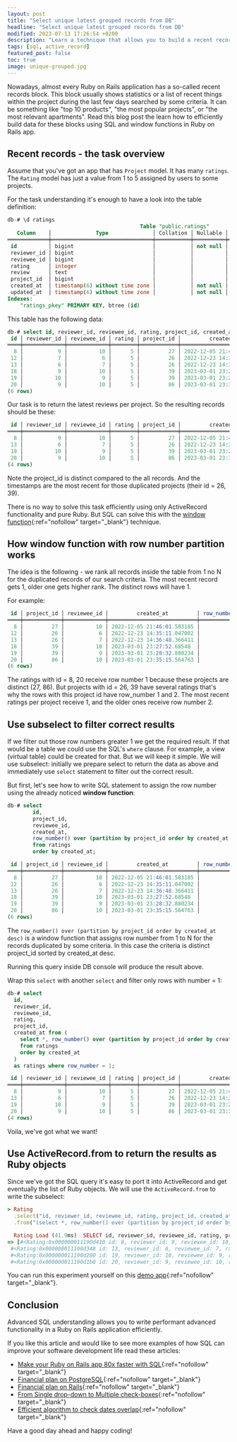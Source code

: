 ```yaml
---
layout: post
title: "Select unique latest grouped records from DB"
headline: "Select unique latest grouped records from DB"
modified: 2023-07-13 17:26:54 +0200
description: "Learn a technique that allows you to build a recent records block in a Ruby on Rails application."
tags: [sql, active_record]
featured_post: false
toc: true
image: unique-grouped.jpg
---
```


Nowadays, almost every Ruby on Rails application has a so-called recent records block.
This block usually shows statistics or a list of recent things within the project during the last few days searched by some criteria.
It can be something like "top 10 products", "the most popular projects", or "the most relevant apartments". Read this blog post the learn how to efficiently build data for these blocks using SQL and window functions in Ruby on Rails app.

## Recent records - the task overview

Assume that you've got an app that has `Project` model. It has many `ratings`. The `Rating` model has just a value from 1 to 5 assigned by users to some projects.

For the task understanding it's enough to have a look into the table definition:

```sql
db-# \d ratings
                                          Table "public.ratings"
   Column    │              Type              │ Collation │ Nullable │               Default
═════════════╪════════════════════════════════╪═══════════╪══════════╪═════════════════════════════════════
 id          │ bigint                         │           │ not null │ nextval('ratings_id_seq'::regclass)
 reviewer_id │ bigint                         │           │          │
 reviewee_id │ bigint                         │           │          │
 rating      │ integer                        │           │          │
 review      │ text                           │           │          │
 project_id  │ bigint                         │           │          │
 created_at  │ timestamp(6) without time zone │           │ not null │
 updated_at  │ timestamp(6) without time zone │           │ not null │
Indexes:
    "ratings_pkey" PRIMARY KEY, btree (id)
```

This table has the following data:

```sql
db-# select id, reviewer_id, reviewee_id, rating, project_id, created_at from ratings;
 id │ reviewer_id │ reviewee_id │ rating │ project_id │         created_at
════╪═════════════╪═════════════╪════════╪════════════╪════════════════════════════
  8 │           9 │          10 │      5 │         27 │ 2022-12-05 21:46:01.583185
 12 │           7 │           6 │      5 │         26 │ 2022-12-23 14:35:11.047002
 13 │           6 │           7 │      5 │         26 │ 2022-12-23 14:36:48.366411
 18 │           9 │          10 │      5 │         39 │ 2023-03-01 23:27:52.68548
 19 │          10 │           9 │      5 │         39 │ 2023-03-01 23:28:32.880234
 20 │           9 │          10 │      5 │         86 │ 2023-03-01 23:35:15.564763
(6 rows)
```

Our task is to return the latest reviews per project. So the resulting records should be these:

```sql
 id │ reviewer_id │ reviewee_id │ rating │ project_id │         created_at
════╪═════════════╪═════════════╪════════╪════════════╪════════════════════════════
  8 │           9 │          10 │      5 │         27 │ 2022-12-05 21:46:01.583185
 13 │           6 │           7 │      5 │         26 │ 2022-12-23 14:36:48.366411
 19 │          10 │           9 │      5 │         39 │ 2023-03-01 23:28:32.880234
 20 │           9 │          10 │      5 │         86 │ 2023-03-01 23:35:15.564763
(4 rows)
```

Note the project_id is distinct compared to the all records. And the timestamps are the most recent for those duplicated projects (their id = 26, 39).

There is no way to solve this task efficiently using only ActiveRecord functionality and pure Ruby. But SQL can solve this with the [window function](https://www.postgresql.org/docs/current/tutorial-window.html){:ref="nofollow" target="_blank"} technique.

## How window function with row number partition works

The idea is the following - we rank all records inside the table from 1 no N for the duplicated records of our search criteria. The most recent record gets 1, older one gets higher rank. The distinct rows will have 1.

For example:

```sql
 id │ project_id │ reviewee_id │         created_at         │ row_number
════╪════════════╪═════════════╪════════════════════════════╪════════════
  8 │         27 │          10 │ 2022-12-05 21:46:01.583185 │          1
 12 │         26 │           6 │ 2022-12-23 14:35:11.047002 │          2
 13 │         26 │           7 │ 2022-12-23 14:36:48.366411 │          1
 18 │         39 │          10 │ 2023-03-01 23:27:52.68548  │          2
 19 │         39 │           9 │ 2023-03-01 23:28:32.880234 │          1
 20 │         86 │          10 │ 2023-03-01 23:35:15.564763 │          1
(6 rows)
```

The ratings with id = 8, 20 receive row number 1 because these projects are distinct (27, 86). But projects with id = 26, 39 have several ratings that's why the rows with this project id have row_number 1 and 2. The most recent ratings per project receive 1, and the older ones receive row number 2.

## Use subselect to filter correct results

If we filter out those row numbers greater 1 we get the required result. If that would be a table we could use the SQL's `where` clause. For example, a view (virtual table) could be created for that. But we will keep it simple. We will use subselect: initially we prepare select to return the data as above and immediately use `select` statement to filter out the correct result.

But first, let's see how to write SQL statement to assign the row number using the already noticed **window function**:

```sql
db-# select
        id,
        project_id,
        reviewee_id,
        created_at,
        row_number() over (partition by project_id order by created_at desc)
        from ratings
        order by created_at;

 id │ project_id │ reviewee_id │         created_at         │ row_number
════╪════════════╪═════════════╪════════════════════════════╪════════════
  8 │         27 │          10 │ 2022-12-05 21:46:01.583185 │          1
 12 │         26 │           6 │ 2022-12-23 14:35:11.047002 │          2
 13 │         26 │           7 │ 2022-12-23 14:36:48.366411 │          1
 18 │         39 │          10 │ 2023-03-01 23:27:52.68548  │          2
 19 │         39 │           9 │ 2023-03-01 23:28:32.880234 │          1
 20 │         86 │          10 │ 2023-03-01 23:35:15.564763 │          1
(6 rows)
```

The `row_number() over (partition by project_id order by created_at desc)` is a window function that assigns row number from 1 to N for the records duplicated by some criteria. In this case the criteria is distinct project_id sorted by created_at desc.

Running this query inside DB console will produce the result above.

Wrap this `select` with another `select` and filter only rows with number = 1:

```sql
db-# select
  id,
  reviewer_id,
  reviewee_id,
  rating,
  project_id,
  created_at from (
    select *, row_number() over (partition by project_id order by created_at desc)
    from ratings
    order by created_at
  )
  as ratings where row_number = 1;

 id │ reviewer_id │ reviewee_id │ rating │ project_id │         created_at
════╪═════════════╪═════════════╪════════╪════════════╪════════════════════════════
  8 │           9 │          10 │      5 │         27 │ 2022-12-05 21:46:01.583185
 13 │           6 │           7 │      5 │         26 │ 2022-12-23 14:36:48.366411
 19 │          10 │           9 │      5 │         39 │ 2023-03-01 23:28:32.880234
 20 │           9 │          10 │      5 │         86 │ 2023-03-01 23:35:15.564763
(4 rows)
```

Voila, we've got what we want!

## Use ActiveRecord.from to return the results as Ruby objects

Since we've got the SQL query it's easy to port it into ActiveRecord and get eventually the list of Ruby objects. We will use the `ActiveRecord.from` to write the subselect:

```ruby
> Rating
  .select("id, reviewer_id, reviewee_id, rating, project_id, created_at")
  .from("(select *, row_number() over (partition by project_id order by created_at desc) from ratings group by project_id, reviewee_id, created_at, id order by created_at) as ratings")

  Rating Load (41.9ms)  SELECT id, reviewer_id, reviewee_id, rating, project_id, created_at FROM (select *, row_number() over (partition by project_id order by created_at desc) from ratings group by project_id, reviewee_id, created_at, id order by created_at) as ratings WHERE "ratings"."row_number" = $1  [["row_number", 1]]
=> [#<Rating:0x000000011190d410 id: 8, reviewer_id: 9, reviewee_id: 10, rating: 5, project_id: 27, created_at: Mon, 05 Dec 2022 21:46:01.583185000 UTC +00:00>,
 #<Rating:0x000000011190d348 id: 13, reviewer_id: 6, reviewee_id: 7, rating: 5, project_id: 26, created_at: Fri, 23 Dec 2022 14:36:48.366411000 UTC +00:00>,
 #<Rating:0x000000011190d280 id: 19, reviewer_id: 10, reviewee_id: 9, rating: 5, project_id: 39, created_at: Wed, 01 Mar 2023 23:28:32.880234000 UTC +00:00>,
 #<Rating:0x000000011190d1b8 id: 20, reviewer_id: 9, reviewee_id: 10, rating: 5, project_id: 86, created_at: Wed, 01 Mar 2023 23:35:15.564763000 UTC +00:00>]
```

You can run this experiment yourself on this [demo app](https://github.com/widefix/demo-fast-sql){:ref="nofollow" target="_blank"}.

## Conclusion

Advanced SQL understanding allows you to write performant advanced functionality in a Ruby on Rails application efficiently.

If you like this article and would like to see more examples of how SQL can improve your software development life read these articles:

  - [Make your Ruby on Rails app 80x faster with SQL](https://blog.widefix.com/importance-sql-for-rails-experts/){:ref="nofollow" target="_blank"}
  - [Financial plan on PostgreSQL](https://blog.widefix.com/financial-plan-on-postgresql/){:ref="nofollow" target="_blank"}
  - [Financial plan on Rails](https://blog.widefix.com/financial-plan-on-rails/){:ref="nofollow" target="_blank"}
  - [From Single drop-down to Multiple check-boxes](https://blog.widefix.com/from-single-dd-to-multiple-checkboxes/){:ref="nofollow" target="_blank"}
  - [Efficient algorithm to check dates overlap](https://blog.widefix.com/date-ranges-overlap/){:ref="nofollow" target="_blank"}

Have a good day ahead and happy coding!
